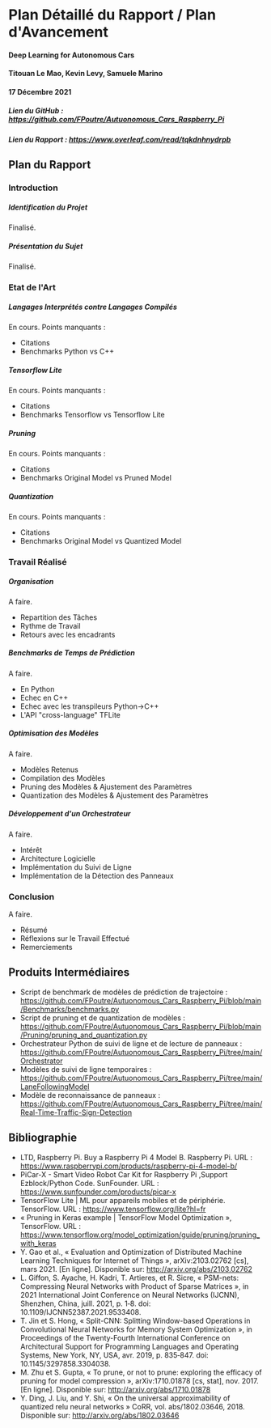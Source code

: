 # Plan Détaillé du Rapport / Plan d'Avancement
#### Deep Learning for Autonomous Cars
#### Titouan Le Mao, Kevin Levy, Samuele Marino
#### 17 Décembre 2021

##### Lien du GitHub : https://github.com/FPoutre/Autuonomous_Cars_Raspberry_Pi
##### Lien du Rapport : https://www.overleaf.com/read/tqkdnhnydrpb

## Plan du Rapport

### Introduction
##### Identification du Projet
Finalisé.
##### Présentation du Sujet
Finalisé.
### Etat de l'Art
##### Langages Interprétés contre Langages Compilés
En cours.
Points manquants :
- Citations
- Benchmarks Python vs C++
##### Tensorflow Lite
En cours.
Points manquants :
- Citations
- Benchmarks Tensorflow vs Tensorflow Lite
##### Pruning
En cours.
Points manquants :
- Citations
- Benchmarks Original Model vs Pruned Model
##### Quantization
En cours.
Points manquants :
- Citations
- Benchmarks Original Model vs Quantized Model
### Travail Réalisé
##### Organisation
A faire.
- Repartition des Tâches
- Rythme de Travail
- Retours avec les encadrants
##### Benchmarks de Temps de Prédiction
A faire.
- En Python
- Echec en C++
- Echec avec les transpileurs Python->C++
- L'API "cross-language" TFLite
##### Optimisation des Modèles
A faire.
- Modèles Retenus
- Compilation des Modèles
- Pruning des Modèles & Ajustement des Paramètres
- Quantization des Modèles & Ajustement des Paramètres
##### Développement d'un Orchestrateur
A faire.
- Intérêt
- Architecture Logicielle
- Implémentation du Suivi de Ligne
- Implémentation de la Détection des Panneaux
### Conclusion
A faire.
- Résumé
- Réflexions sur le Travail Effectué
- Remerciements

## Produits Intermédiaires
- Script de benchmark de modèles de prédiction de trajectoire : https://github.com/FPoutre/Autuonomous_Cars_Raspberry_Pi/blob/main/Benchmarks/benchmarks.py
- Script de pruning et de quantization de modèles : https://github.com/FPoutre/Autuonomous_Cars_Raspberry_Pi/blob/main/Pruning/pruning_and_quantization.py
- Orchestrateur Python de suivi de ligne et de lecture de panneaux : https://github.com/FPoutre/Autuonomous_Cars_Raspberry_Pi/tree/main/Orchestrator
- Modèles de suivi de ligne temporaires : https://github.com/FPoutre/Autuonomous_Cars_Raspberry_Pi/tree/main/LaneFollowingModel
- Modèle de reconnaissance de panneaux : https://github.com/FPoutre/Autuonomous_Cars_Raspberry_Pi/tree/main/Real-Time-Traffic-Sign-Detection

## Bibliographie
- LTD, Raspberry Pi. Buy a Raspberry Pi 4 Model B. Raspberry Pi. URL : https://www.raspberrypi.com/products/raspberry-pi-4-model-b/
- PiCar-X - Smart Video Robot Car Kit for Raspberry Pi ,Support Ezblock/Python Code. SunFounder. URL : https://www.sunfounder.com/products/picar-x
- TensorFlow Lite | ML pour appareils mobiles et de périphérie. TensorFlow. URL : https://www.tensorflow.org/lite?hl=fr
- « Pruning in Keras example | TensorFlow Model Optimization », TensorFlow. URL : https://www.tensorflow.org/model_optimization/guide/pruning/pruning_with_keras
- Y. Gao et al., « Evaluation and Optimization of Distributed Machine Learning Techniques for Internet of Things », arXiv:2103.02762 [cs], mars 2021. [En ligne]. Disponible sur: http://arxiv.org/abs/2103.02762
- L. Giffon, S. Ayache, H. Kadri, T. Artieres, et R. Sicre, « PSM-nets: Compressing Neural Networks with Product of Sparse Matrices », in 2021 International Joint Conference on Neural Networks (IJCNN), Shenzhen, China, juill. 2021, p. 1‑8. doi: 10.1109/IJCNN52387.2021.9533408.
- T. Jin et S. Hong, « Split-CNN: Splitting Window-based Operations in Convolutional Neural Networks for Memory System Optimization », in Proceedings of the Twenty-Fourth International Conference on Architectural Support for Programming Languages and Operating Systems, New York, NY, USA, avr. 2019, p. 835‑847. doi: 10.1145/3297858.3304038.
- M. Zhu et S. Gupta, « To prune, or not to prune: exploring the efficacy of pruning for model compression », arXiv:1710.01878 [cs, stat], nov. 2017. [En ligne]. Disponible sur: http://arxiv.org/abs/1710.01878
- Y. Ding, J. Liu, and Y. Shi, « On the universal approximability of quantized relu neural networks » CoRR, vol. abs/1802.03646, 2018. Disponible sur: http://arxiv.org/abs/1802.03646

